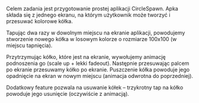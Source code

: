 
Celem zadania jest przygotowanie prostej aplikacji CircleSpawn. Apka składa się z jednego ekranu, na którym użytkownik może tworzyć i przesuwać kolorowe kółka.

Tapując dwa razy w dowolnym miejscu na ekranie aplikacji, powodujemy stworzenie nowego kółka w losowym kolorze o rozmiarze 100x100 (w miejscu tapnięcia).

Przytrzymując kółko, które jest na ekranie, wywołujemy animację podnoszenia go (scale up + lekki fadeout). Następnie przesuwając palcem po ekranie przesuwamy kółko po ekranie. Puszczenie kółka powoduje jego opadnięcie na ekran w nowym miejscu (animacja odwrotna do poprzedniej).

Dodatkowy feature pozwala na usuwanie kółek – trzykrotny tap na kółko powoduje jego usunięcie (oczywiście z animacją).

